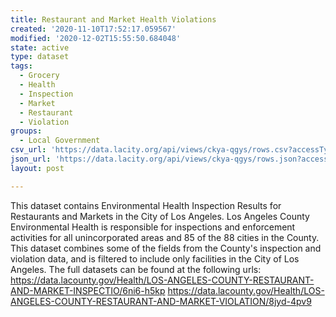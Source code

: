 ```yaml
---
title: Restaurant and Market Health Violations
created: '2020-11-10T17:52:17.059567'
modified: '2020-12-02T15:55:50.684048'
state: active
type: dataset
tags:
  - Grocery
  - Health
  - Inspection
  - Market
  - Restaurant
  - Violation
groups:
  - Local Government
csv_url: 'https://data.lacity.org/api/views/ckya-qgys/rows.csv?accessType=DOWNLOAD'
json_url: 'https://data.lacity.org/api/views/ckya-qgys/rows.json?accessType=DOWNLOAD'
layout: post

---
```

This dataset contains Environmental Health Inspection Results for Restaurants and Markets in the City of Los Angeles. Los Angeles County Environmental Health is responsible for inspections and enforcement activities for all unincorporated areas and 85 of the 88 cities in the County. This dataset combines some of the fields from the County's inspection and violation data, and is filtered to include only facilities in the City of Los Angeles. The full datasets can be found at the following urls: 
https://data.lacounty.gov/Health/LOS-ANGELES-COUNTY-RESTAURANT-AND-MARKET-INSPECTIO/6ni6-h5kp
https://data.lacounty.gov/Health/LOS-ANGELES-COUNTY-RESTAURANT-AND-MARKET-VIOLATION/8jyd-4pv9
